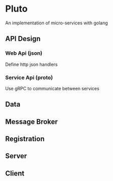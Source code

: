 # Pluto 
 An implementation of micro-services with golang


## API Design

### Web Api (json)
Define http json handlers

### Service Api (proto)
Use gRPC to communicate between services

## Data

## Message Broker

## Registration

## Server

## Client